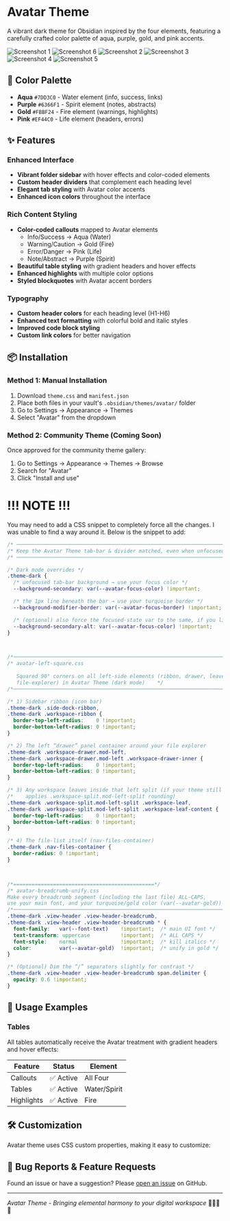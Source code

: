 # Avatar Theme

A vibrant dark theme for Obsidian inspired by the four elements, featuring a carefully crafted color palette of aqua, purple, gold, and pink accents.

![Screenshot 1](CleanShot%202025-08-27%20at%2004.59.46@2x.png)
![Screenshot 6](CleanShot%2025-08-27%at%05.10.07@2x.png)
![Screenshot 2](CleanShot%202025-08-27%20at%2005.00.06@2x.png)
![Screenshot 3](CleanShot%202025-08-27%20at%2005.00.14@2x.png)
![Screenshot 4](CleanShot%202025-08-27%20at%2005.00.21@2x.png)
![Screenshot 5](CleanShot%202025-08-27%20at%2005.00.27@2x.png)




## 🎨 Color Palette

- **Aqua** `#7DD3C0` - Water element (info, success, links)
- **Purple** `#6366F1` - Spirit element (notes, abstracts) 
- **Gold** `#FBBF24` - Fire element (warnings, highlights)
- **Pink** `#EF44C0` - Life element (headers, errors)

## ✨ Features

### Enhanced Interface
- **Vibrant folder sidebar** with hover effects and color-coded elements
- **Custom header dividers** that complement each heading level
- **Elegant tab styling** with Avatar color accents
- **Enhanced icon colors** throughout the interface

### Rich Content Styling
- **Color-coded callouts** mapped to Avatar elements
  - Info/Success → Aqua (Water)
  - Warning/Caution → Gold (Fire) 
  - Error/Danger → Pink (Life)
  - Note/Abstract → Purple (Spirit)
- **Beautiful table styling** with gradient headers and hover effects
- **Enhanced highlights** with multiple color options
- **Styled blockquotes** with Avatar accent borders

### Typography
- **Custom header colors** for each heading level (H1-H6)
- **Enhanced text formatting** with colorful bold and italic styles
- **Improved code block styling** 
- **Custom link colors** for better navigation

## 📦 Installation

### Method 1: Manual Installation
1. Download `theme.css` and `manifest.json`
2. Place both files in your vault's `.obsidian/themes/avatar/` folder
3. Go to Settings → Appearance → Themes
4. Select "Avatar" from the dropdown

### Method 2: Community Theme (Coming Soon)
Once approved for the community theme gallery:
1. Go to Settings → Appearance → Themes → Browse
2. Search for "Avatar"
3. Click "Install and use"


# !!! NOTE !!!

You may need to add a CSS snippet to completely force all the changes. I was unable to find a way around it. Below is the snippet to add:


```css
/* ─────────────────────────────────────────────────────────────────────── */
/* Keep the Avatar Theme tab-bar & divider matched, even when unfocused */
/* ─────────────────────────────────────────────────────────────────────── */

/* Dark mode overrides */
.theme-dark {
  /* unfocused tab-bar background → use your focus color */
  --background-secondary: var(--avatar-focus-color) !important;

  /* the 1px line beneath the bar → use your turquoise border */
  --background-modifier-border: var(--avatar-focus-border) !important;

  /* (optional) also force the focused‐state var to the same, if you like) */
  --background-secondary-alt: var(--avatar-focus-color) !important;
}



/*──────────────────────────────────────────────────────────────────────────*/
/* avatar-left-square.css                                                  
                                                                         
   Squared 90° corners on all left-side elements (ribbon, drawer, leaves,
   file-explorer) in Avatar Theme (dark mode)    */
/*──────────────────────────────────────────────────────────────────────────*/                          

/* 1) Sidebar ribbon (icon bar)                                            */
.theme-dark .side-dock-ribbon,
.theme-dark .workspace-ribbon {
  border-top-left-radius:    0 !important;
  border-bottom-left-radius: 0 !important;
}

/* 2) The left “drawer” panel container around your file explorer         */
.theme-dark .workspace-drawer.mod-left,
.theme-dark .workspace-drawer.mod-left .workspace-drawer-inner {
  border-top-left-radius:    0 !important;
  border-bottom-left-radius: 0 !important;
}

/* 3) Any workspace leaves inside that left split (if your theme still    */
/*    applies .workspace-split.mod-left-split rounding)                    */
.theme-dark .workspace-split.mod-left-split .workspace-leaf,
.theme-dark .workspace-split.mod-left-split .workspace-leaf-content {
  border-top-left-radius:    0 !important;
  border-bottom-left-radius: 0 !important;
}

/* 4) The file-list itself (nav-files-container)                         */
.theme-dark .nav-files-container {
  border-radius: 0 !important;
}



/*==============================================*/
/* avatar-breadcrumb-unify.css                                           
Make every breadcrumb segment (including the last file) ALL-CAPS,       
use your main font, and your turquoise/gold color (var(--avatar-gold)) 
/*─────────────────────────────────────────────────────────────────────────*/
.theme-dark .view-header .view-header-breadcrumb,
.theme-dark .view-header .view-header-breadcrumb * {
  font-family:   var(--font-text)    !important;  /* main UI font */
  text-transform: uppercase          !important;  /* ALL CAPS */
  font-style:    normal              !important;  /* kill italics */
  color:         var(--avatar-gold)  !important;  /* unify in gold */
}

/* (Optional) Dim the “/” separators slightly for contrast */
.theme-dark .view-header .view-header-breadcrumb span.delimiter {
  opacity: 0.6 !important;
}
```


## 🎯 Usage Examples


### Tables
All tables automatically receive the Avatar treatment with gradient headers and hover effects:

| Feature | Status | Element |
|---------|--------|---------|
| Callouts | ✅ Active | All Four |
| Tables | ✅ Active | Water/Spirit |
| Highlights | ✅ Active | Fire |

## 🛠️ Customization

Avatar theme uses CSS custom properties, making it easy to customize:


## 🐛 Bug Reports & Feature Requests

Found an issue or have a suggestion? Please [open an issue](https://github.com/cxj05h/obsidian-avatar/issues) on GitHub.



---

*Avatar Theme - Bringing elemental harmony to your digital workspace* 🌊🔥🌿✨


